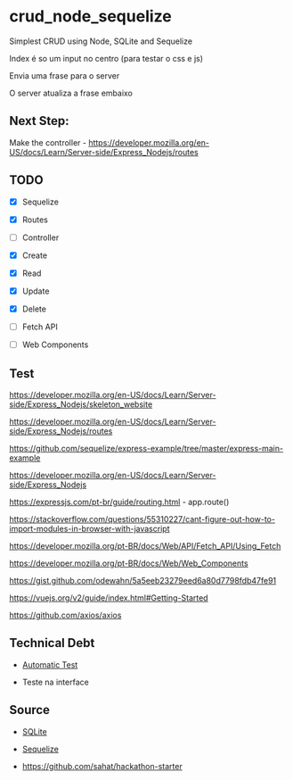 # crud_node_sequelize

Simplest CRUD using Node, SQLite and Sequelize

Index é so um input no centro (para testar o css e js)

Envia uma frase para o server

O server atualiza a frase embaixo


## Next Step:
Make the controller - https://developer.mozilla.org/en-US/docs/Learn/Server-side/Express_Nodejs/routes

## TODO

- [x] Sequelize

- [x] Routes

- [ ] Controller

- [x] Create

- [x] Read

- [x] Update

- [x] Delete

- [ ] Fetch API

- [ ] Web Components


## Test

https://developer.mozilla.org/en-US/docs/Learn/Server-side/Express_Nodejs/skeleton_website

https://developer.mozilla.org/en-US/docs/Learn/Server-side/Express_Nodejs/routes

https://github.com/sequelize/express-example/tree/master/express-main-example

https://developer.mozilla.org/en-US/docs/Learn/Server-side/Express_Nodejs

https://expressjs.com/pt-br/guide/routing.html - app.route()

https://stackoverflow.com/questions/55310227/cant-figure-out-how-to-import-modules-in-browser-with-javascript

https://developer.mozilla.org/pt-BR/docs/Web/API/Fetch_API/Using_Fetch

https://developer.mozilla.org/pt-BR/docs/Web/Web_Components

https://gist.github.com/odewahn/5a5eeb23279eed6a80d7798fdb47fe91

https://vuejs.org/v2/guide/index.html#Getting-Started

https://github.com/axios/axios

## Technical Debt

* [Automatic Test](https://dev.to/nedsoft/testing-nodejs-express-api-with-jest-and-supertest-1km6)

* Teste na interface

## Source

* [SQLite](https://www.sqlitetutorial.net/sqlite-nodejs/)

* [Sequelize](https://sequelize.org/)

* https://github.com/sahat/hackathon-starter
